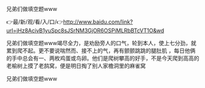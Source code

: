 兄弟们做填空题www

👉最/新/观/看/入/口/👉http://www.baidu.com/link?url=jHz8AcivB1yuSpc8sJSrNM3GjOR6OSPiMLRbBTcVT1O&wd

兄弟们做填空题www竭尽全力，是劝励旁人的口气，轮到本人，使上七分劲，就累到爬不起。更不要说喘然而、接不上的气，再有颤颤跳跳的腿肚肌
，每日他俩的手中总会有一、两枚鸡蛋或鸟卵。他们是爬树攀高的好手，不是今天爬到高高的老榆树上摸了老鸹窝，便是明日掏了别人家檐洞里的麻雀窝


兄弟们做填空题www
